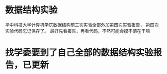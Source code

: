 # 数据结构实验
华中科技大学计算机学院数据结构前三次实验全部外加第四次实验报告，
第四次实验代码忘记保存了。
最好先看报告，再看代码，不然可能会摸不清在干嘛
# 找学委要到了自己全部的数据结构实验报告，已更新

